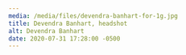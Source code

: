 ```yaml
---
media: /media/files/devendra-banhart-for-1g.jpg
title: Devendra Banhart, headshot
alt: Devendra Banhart
date: 2020-07-31 17:28:00 -0500
---
```

